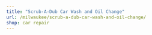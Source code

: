 ```yaml
---
title: "Scrub-A-Dub Car Wash and Oil Change"
url: /milwaukee/scrub-a-dub-car-wash-and-oil-change/
shop: car repair
---
```

